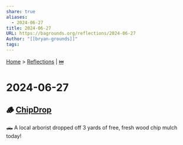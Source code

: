 ```yaml
---  
share: true  
aliases:  
  - 2024-06-27  
title: 2024-06-27  
URL: https://bagrounds.org/reflections/2024-06-27  
Author: "[[bryan-grounds]]"  
tags:   
---  
```

[Home](../index.md) > [Reflections](./index.md) | [⏮️](./2024-06-26.md)  
# 2024-06-27  
## 🪵 [ChipDrop](https://getchipdrop.com)  
🛻 A local arborist dropped off 3 yards of free, fresh wood chip mulch today!  
